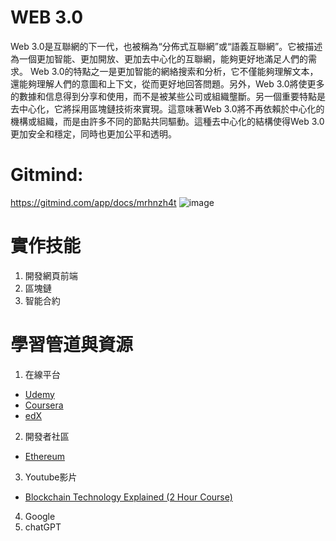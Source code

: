 # WEB 3.0
Web 3.0是互聯網的下一代，也被稱為“分佈式互聯網”或“語義互聯網”。它被描述為一個更加智能、更加開放、更加去中心化的互聯網，能夠更好地滿足人們的需求。
Web 3.0的特點之一是更加智能的網絡搜索和分析，它不僅能夠理解文本，還能夠理解人們的意圖和上下文，從而更好地回答問題。另外，Web 3.0將使更多的數據和信息得到分享和使用，而不是被某些公司或組織壟斷。另一個重要特點是去中心化，它將採用區塊鏈技術來實現。這意味著Web 3.0將不再依賴於中心化的機構或組織，而是由許多不同的節點共同驅動。這種去中心化的結構使得Web 3.0更加安全和穩定，同時也更加公平和透明。
# Gitmind: 
https://gitmind.com/app/docs/mrhnzh4t
![image]()

# 實作技能
1. 開發網頁前端
2. 區塊鏈
3. 智能合約

# 學習管道與資源
1. 在線平台
- [Udemy](https://www.udemy.com/course/blockchain-theory-101/)
- [Coursera](https://www.coursera.org/learn/blockchain-basics)
- [edX](https://www.edx.org/professional-certificate/uc-berkeleyx-blockchain-fundamentals)
2. 開發者社區
- [Ethereum](https://ethereum.org/en/)
3. Youtube影片
- [Blockchain Technology Explained (2 Hour Course)](https://youtu.be/qOVAbKKSH10)
4. Google
5. chatGPT

